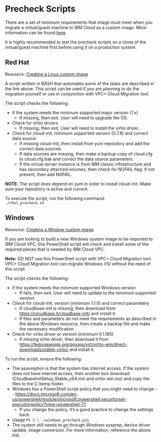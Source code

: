 # Precheck Scripts #
There are a set of minimum requirements that image must meet when you migrate a virtual/guest
machine to IBM Cloud as a custom image. More information can be found [here](https://cloud.ibm.com/docs/vpc?topic=vpc-managing-images).

It is highly recommended to test the precheck scripts on a clone of the virtual/guest machine
first before using it on a production system.

## Red Hat ##
Resource: [Creating a Linux custom image](https://cloud.ibm.com/docs/vpc?topic=vpc-create-linux-custom-image)

A script written in BASH that automates some of the tasks are described in the link above.  This
script can be used if you are planning to do the migration yourself or use in conjunction with VPC+ 
Cloud Migration tool.

The script checks the following:
- If the system meets the minimum supported major version (7.x)
     - If missing, then exit.  User will need to upgrade the OS.
- Check for virtio drivers
     - If missing, then exit.  User will need to install the virtio driver.
- Check for cloud-init, minimum supported version (0.7.9) and correct data source.
     - If missing cloud-init, then install from yum repository and add the correct data sources.
     - If data sources are missing, then make a backup copy of cloud.cfg to cloud.cfg.bak and correct 
the data source parameters.
     - If the virtual server instance is from IBM classic infrastructure and has secondary attached
volumes, then check for NOFAIL flag.  If not present, then add NOFAIL.

**NOTE:** The script does depend on yum in order to install cloud-init.  Make sure your repository is
active and current.

To execute the script, run the following command: </br>
```./rhel_precheck.sh```

## Windows ##
Resource: [Creating a Window custom image](https://cloud.ibm.com/docs/vpc?topic=vpc-create-windows-custom-image)

If you are looking to build a new Windows system image to be imported to IBM Cloud VPC, this
PowerShell script will check and install some of the required pieces that is needed by IBM Cloud
VPC.

**Note:** DO NOT use this PowerShell script with VPC+ Cloud Migration tool.  VPC+ Cloud Migration
tool can migrate Windows VSI without the need of this script.

The script checks the following:
- If the system meets the minimum supported Windows version
     - If fails, then exit.  User will need to update to the minimum supported version.
- Check for cloud-init, version (minimum 1.1.0) and correct parameters
     - If cloudbase-init is missing, then download from https://cloudbase.it/cloudbase-init/ and
install it.
     - If files and parameters do not meet the requirements as described in the above Windows resource,
then create a backup file and make the necessary modification.
- Check for virtio driver or version (minimum 0.1.185)
     - If missing virtio driver, then download it from https://fedorapeople.org/groups/virt/virtio-win/direct-downloads/stable-virtio/
and install it.

To run the script, ensure the following:

- The assumption is that the system has internet access.  If the system does not have internet
access, then another box download (CloudbaseInitSetup_Stable_x64.msi and virtio-win.iso) and copy
the files to the C:\temp folder.
- Windows has a PowerShell script policy that you might need to change -- https://docs.microsoft.com/en-us/powershell/module/microsoft.powershell.security/set-executionpolicy?view=powershell-7.1
     - If you change the policy, it’s a good practice to change the settings back.
- Usage ```PS C:\ .\windows_precheck.ps1```
- The system still needs to go through Windows sysprep, device driver update, image conversion.
For more information, reference the above link. 

